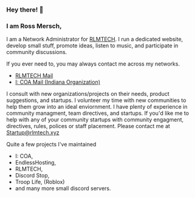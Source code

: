 ### Hey there! 👋
### I am Ross Mersch,

I am a Network Administrator for [RLMTECH](https://rlmtech.xyz). I run a dedicated website, develop small stuff, promote ideas, listen to music, and participate in community discussions.

If you ever need to, you may always contact me across my networks.

* [RLMTECH Mail](mailto:inq@rossmers.ch)
* [I: COA Mail (Indiana Organization)](mailto:ross@indianacrossroadsofamerica.com)


I consult with new organizations/projects on their needs, product suggestions, and startups. I volunteer my time with new communities to help them grow into an ideal enviornment. I have plenty of experience in community managment, team directives, and startups. If you'd like me to help with any of your community startups with community engagment, directives, rules, polices or staff placement. Please contact me at [Startup@rlmtech.xyz](mailto:startup@rlmtech.xyz)



Quite a few projects I've maintained
* I: COA,
* EndlessHosting,
* RLMTECH,
* Discord Stop,
* Troop Life, (Roblox)
* and many more small discord servers.
